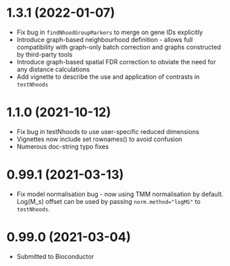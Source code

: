 # 1.3.1 (2022-01-07)
+ Fix bug in `findNhoodGroupMarkers` to merge on gene IDs explicitly
+ Introduce graph-based neighbourhood definition - allows full compatibility with graph-only batch correction and graphs constructed by third-party tools
+ Introduce graph-based spatial FDR correction to obviate the need for any distance calculations
+ Add vignette to describe the use and application of contrasts in `testNhoods`

# 1.1.0 (2021-10-12)
+ Fix bug in testNhoods to use user-specific reduced dimensions
+ Vignettes now include set rownames() to avoid confusion
+ Numerous doc-string typo fixes

# 0.99.1 (2021-03-13)
+ Fix model normalisation bug - now using TMM normalisation by default. Log(M_s) offset can be used by passing `norm.method="logMS"` to `testNhoods`.

# 0.99.0 (2021-03-04)
+ Submitted to Bioconductor

